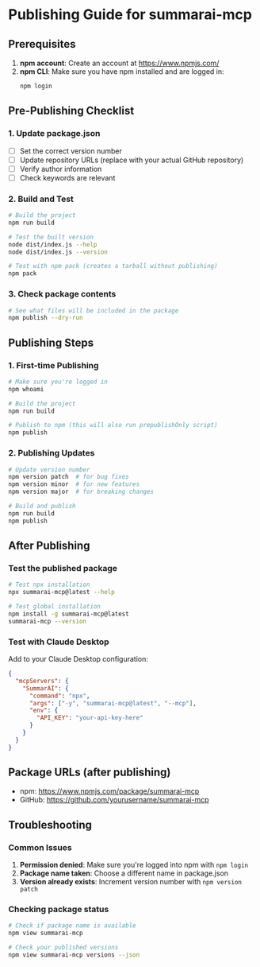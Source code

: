 # Publishing Guide for summarai-mcp

## Prerequisites

1. **npm account**: Create an account at https://www.npmjs.com/
2. **npm CLI**: Make sure you have npm installed and are logged in:
   ```bash
   npm login
   ```

## Pre-Publishing Checklist

### 1. Update package.json
- [ ] Set the correct version number
- [ ] Update repository URLs (replace with your actual GitHub repository)
- [ ] Verify author information
- [ ] Check keywords are relevant

### 2. Build and Test
```bash
# Build the project
npm run build

# Test the built version
node dist/index.js --help
node dist/index.js --version

# Test with npm pack (creates a tarball without publishing)
npm pack
```

### 3. Check package contents
```bash
# See what files will be included in the package
npm publish --dry-run
```

## Publishing Steps

### 1. First-time Publishing
```bash
# Make sure you're logged in
npm whoami

# Build the project
npm run build

# Publish to npm (this will also run prepublishOnly script)
npm publish
```

### 2. Publishing Updates
```bash
# Update version number
npm version patch  # for bug fixes
npm version minor  # for new features
npm version major  # for breaking changes

# Build and publish
npm run build
npm publish
```

## After Publishing

### Test the published package
```bash
# Test npx installation
npx summarai-mcp@latest --help

# Test global installation
npm install -g summarai-mcp@latest
summarai-mcp --version
```

### Test with Claude Desktop
Add to your Claude Desktop configuration:
```json
{
  "mcpServers": {
    "SummarAI": {
      "command": "npx",
      "args": ["-y", "summarai-mcp@latest", "--mcp"],
      "env": {
        "API_KEY": "your-api-key-here"
      }
    }
  }
}
```

## Package URLs (after publishing)
- npm: https://www.npmjs.com/package/summarai-mcp
- GitHub: https://github.com/yourusername/summarai-mcp

## Troubleshooting

### Common Issues
1. **Permission denied**: Make sure you're logged into npm with `npm login`
2. **Package name taken**: Choose a different name in package.json
3. **Version already exists**: Increment version number with `npm version patch`

### Checking package status
```bash
# Check if package name is available
npm view summarai-mcp

# Check your published versions
npm view summarai-mcp versions --json
```
